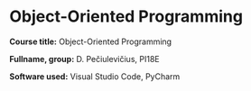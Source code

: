 # Object-Oriented Programming

**Course title:** Object-Oriented Programming

**Fullname, group:** D. Pečiulevičius, PI18E

**Software used:** Visual Studio Code, PyCharm
